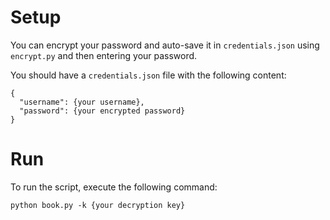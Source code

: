 # Setup

You can encrypt your password and auto-save it in ```credentials.json``` using ```encrypt.py``` and then entering your password.

You should have a ```credentials.json``` file with the following content:

```
{
  "username": {your username},
  "password": {your encrypted password}
}
```

# Run

To run the script, execute the following command:

```
python book.py -k {your decryption key}
```
